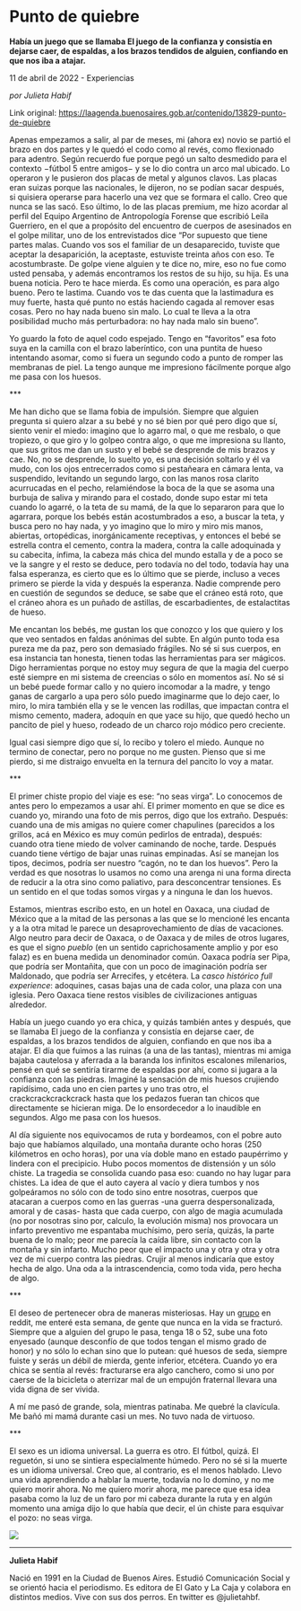 # Punto de quiebre

**Había un juego que se llamaba El juego de la confianza y consistía en dejarse caer, de espaldas, a los brazos tendidos de alguien, confiando en que nos iba a atajar.**

11 de abril de 2022 - Experiencias

_por Julieta Habif_

Link original: https://laagenda.buenosaires.gob.ar/contenido/13829-punto-de-quiebre



Apenas empezamos a salir, al par de meses, mi (ahora ex) novio se partió el brazo en dos partes y le quedó el codo como al revés, como flexionado para adentro. Según recuerdo fue porque pegó un salto desmedido para el contexto −fútbol 5 entre amigos− y se lo dio contra un arco mal ubicado. Lo operaron y le pusieron dos placas de metal y algunos clavos. Las placas eran suizas porque las nacionales, le dijeron, no se podían sacar después, si quisiera operarse para hacerlo una vez que se formara el callo. Creo que nunca se las sacó. Eso último, lo de las placas premium, me hizo acordar al perfil del Equipo Argentino de Antropología Forense que escribió Leila Guerriero, en el que a propósito del encuentro de cuerpos de asesinados en el golpe militar, uno de los entrevistados dice “Por supuesto que tiene partes malas. Cuando vos sos el familiar de un desaparecido, tuviste que aceptar la desaparición, la aceptaste, estuviste treinta años con eso. Te acostumbraste. De golpe viene alguien y te dice no, mire, eso no fue como usted pensaba, y además encontramos los restos de su hijo, su hija. Es una buena noticia. Pero te hace mierda. Es como una operación, es para algo bueno. Pero te lastima. Cuando vos te das cuenta que la lastimadura es muy fuerte, hasta qué punto no estás haciendo cagada al remover esas cosas. Pero no hay nada bueno sin malo. Lo cual te lleva a la otra posibilidad mucho más perturbadora: no hay nada malo sin bueno”.




Yo guardo la foto de aquel codo espejado. Tengo en “favoritos” esa foto suya en la camilla con el brazo laberíntico, con una puntita de hueso intentando asomar, como si fuera un segundo codo a punto de romper las membranas de piel. La tengo aunque me impresiono fácilmente porque algo me pasa con los huesos.




\*\*\*




Me han dicho que se llama fobia de impulsión. Siempre que alguien pregunta si quiero alzar a su bebé y no sé bien por qué pero digo que sí, siento venir el miedo: imagino que lo agarro mal, o que me resbalo, o que tropiezo, o que giro y lo golpeo contra algo, o que me impresiona su llanto, que sus gritos me dan un susto y el bebé se desprende de mis brazos y cae. No, no se desprende, lo suelto yo, es una decisión soltarlo y él va mudo, con los ojos entrecerrados como si pestañeara en cámara lenta, va suspendido, levitando un segundo largo, con las manos rosa clarito acurrucadas en el pecho, relamiéndose la boca de la que se asoma una burbuja de saliva y mirando para el costado, donde supo estar mi teta cuando lo agarré, o la teta de su mamá, de la que lo separaron para que lo agarrara, porque los bebés están acostumbrados a eso, a buscar la teta, y busca pero no hay nada, y yo imagino que lo miro y miro mis manos, abiertas, ortopédicas, inorgánicamente receptivas, y entonces el bebé se estrella contra el cemento, contra la madera, contra la calle adoquinada y su cabecita, ínfima, la cabeza más chica del mundo estalla y de a poco se ve la sangre y el resto se deduce, pero todavía no del todo, todavía hay una falsa esperanza, es cierto que es lo último que se pierde, incluso a veces primero se pierde la vida y después la esperanza. Nadie comprende pero en cuestión de segundos se deduce, se sabe que el cráneo está roto, que el cráneo ahora es un puñado de astillas, de escarbadientes, de estalactitas de hueso.




Me encantan los bebés, me gustan los que conozco y los que quiero y los que veo sentados en faldas anónimas del subte. En algún punto toda esa pureza me da paz, pero son demasiado frágiles. No sé si sus cuerpos, en esa instancia tan honesta, tienen todas las herramientas para ser mágicos. Digo herramientas porque no estoy muy segura de que la magia del cuerpo esté siempre en mi sistema de creencias o sólo en momentos así. No sé si un bebé puede formar callo y no quiero incomodar a la madre, y tengo ganas de cargarlo a upa pero sólo puedo imaginarme que lo dejo caer, lo miro, lo mira también ella y se le vencen las rodillas, que impactan contra el mismo cemento, madera, adoquín en que yace su hijo, que quedó hecho un pancito de piel y hueso, rodeado de un charco rojo módico pero creciente.




Igual casi siempre digo que sí, lo recibo y tolero el miedo. Aunque no termino de conectar, pero no porque no me gusten. Pienso que si me pierdo, si me distraigo envuelta en la ternura del pancito lo voy a matar.




\*\*\*




El primer chiste propio del viaje es ese: “no seas virga”. Lo conocemos de antes pero lo empezamos a usar ahí. El primer momento en que se dice es cuando yo, mirando una foto de mis perros, digo que los extraño. Después: cuando una de mis amigas no quiere comer chapulines (parecidos a los grillos, acá en México es muy común pedirlos de entrada), después: cuando otra tiene miedo de volver caminando de noche, tarde. Después cuando tiene vértigo de bajar unas ruinas empinadas. Así se manejan los tipos, decimos, podría ser nuestro “cagón, no te dan los huevos”. Pero la verdad es que nosotras lo usamos no como una arenga ni una forma directa de reducir a la otra sino como paliativo, para desconcentrar tensiones. Es un sentido en el que todas somos virgas y a ninguna le dan los huevos.




Estamos, mientras escribo esto, en un hotel en Oaxaca, una ciudad de México que a la mitad de las personas a las que se lo mencioné les encanta y a la otra mitad le parece un desaprovechamiento de días de vacaciones. Algo neutro para decir de Oaxaca, o de Oaxaca y de miles de otros lugares, es que el signo *pueblo* (en un sentido caprichosamente amplio y por eso falaz) es en buena medida un denominador común. Oaxaca podría ser Pipa, que podría ser Montañita, que con un poco de imaginación podría ser Maldonado, que podría ser Arrecifes, y etcétera. La *casco histórico full experience*: adoquines, casas bajas una de cada color, una plaza con una iglesia. Pero Oaxaca tiene restos visibles de civilizaciones antiguas alrededor.




Había un juego cuando yo era chica, y quizás también antes y después, que se llamaba El juego de la confianza y consistía en dejarse caer, de espaldas, a los brazos tendidos de alguien, confiando en que nos iba a atajar. El día que fuimos a las ruinas (a una de las tantas), mientras mi amiga bajaba cautelosa y aferrada a la baranda los infinitos escalones milenarios, pensé en qué se sentiría tirarme de espaldas por ahí, como si jugara a la confianza con las piedras. Imaginé la sensación de mis huesos crujiendo rapidísimo, cada uno en cien partes y uno tras otro, el crackcrackcrackcrack hasta que los pedazos fueran tan chicos que directamente se hicieran miga. De lo ensordecedor a lo inaudible en segundos. Algo me pasa con los huesos.




Al día siguiente nos equivocamos de ruta y bordeamos, con el pobre auto bajo que habíamos alquilado, una montaña durante ocho horas (250 kilómetros en ocho horas), por una vía doble mano en estado paupérrimo y lindera con el precipicio. Hubo pocos momentos de distensión y un sólo chiste. La tragedia se consolida cuando pasa eso: cuando no hay lugar para chistes. La idea de que el auto cayera al vacío y diera tumbos y nos golpeáramos no sólo con de todo sino entre nosotras, cuerpos que atacaran a cuerpos como en las guerras -una guerra despersonalizada, amoral y de casas- hasta que cada cuerpo, con algo de magia acumulada (no por nosotras sino por, calculo, la evolución misma) nos provocara un infarto preventivo me espantaba muchísimo, pero sería, quizás, la parte buena de lo malo; peor me parecía la caída libre, sin contacto con la montaña y sin infarto. Mucho peor que el impacto una y otra y otra y otra vez de mi cuerpo contra las piedras. Crujir al menos indicaría que estoy hecha de algo. Una oda a la intrascendencia, como toda vida, pero hecha de algo.




\*\*\*




El deseo de pertenecer obra de maneras misteriosas. Hay un [grupo](https://www.reddit.com/r/Neverbrokeabone/comments/tukoxg/i_made_it_17_years_and_one_week_finally_broke_my/) en reddit, me enteré esta semana, de gente que nunca en la vida se fracturó. Siempre que a alguien del grupo le pasa, tenga 18 o 52, sube una foto enyesado (aunque desconfío de que todos tengan el mismo grado de honor) y no sólo lo echan sino que lo putean: qué huesos de seda, siempre fuiste y serás un débil de mierda, gente inferior, etcétera. Cuando yo era chica se sentía al revés: fracturarse era algo canchero, como si uno por caerse de la bicicleta o aterrizar mal de un empujón fraternal llevara una vida digna de ser vivida.




A mí me pasó de grande, sola, mientras patinaba. Me quebré la clavícula. Me bañó mi mamá durante casi un mes. No tuvo nada de virtuoso.




\*\*\*




El sexo es un idioma universal. La guerra es otro. El fútbol, quizá. El reguetón, si uno se sintiera especialmente húmedo. Pero no sé si la muerte es un idioma universal. Creo que, al contrario, es el menos hablado. Llevo una vida aprendiendo a hablar la muerte, todavía no lo domino, y no me quiero morir ahora. No me quiero morir ahora, me parece que esa idea pasaba como la luz de un faro por mi cabeza durante la ruta y en algún momento una amiga dijo lo que había que decir, el ún chiste para esquivar el pozo: no seas virga.




![](https://cdn.feater.me/files/images/199047/94cbf206-a4c5-4623-b8d0-8a22c7602dba.png)




---




**Julieta Habif**




Nació en 1991 en la Ciudad de Buenos Aires. Estudió Comunicación Social y se orientó hacia el periodismo. Es editora de El Gato y La Caja y colabora en distintos medios. Vive con sus dos perros. En twitter es @julietahbf.



